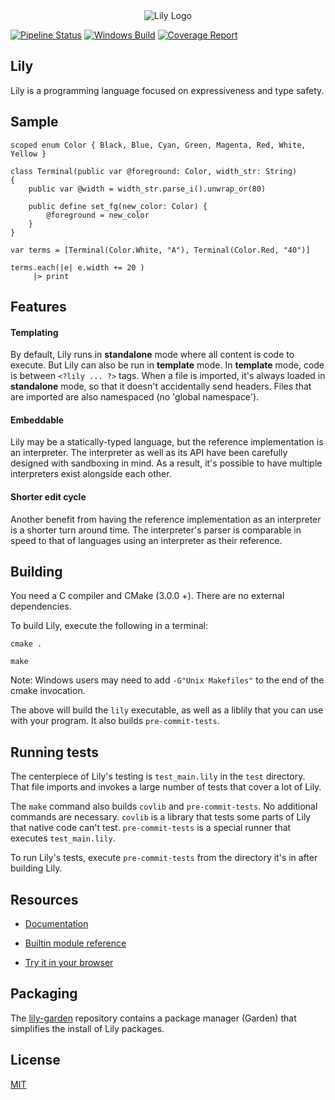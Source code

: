 <div align="center">
  <picture>
    <img alt="Lily Logo" src="https://lily-lang.org/assets/lily-logo.svg">
  </picture>
</div>

[![Pipeline Status](https://gitlab.com/FascinatedBox/lily/badges/main/pipeline.svg)](https://gitlab.com/FascinatedBox/lily/-/commits/main) [![Windows Build](https://ci.appveyor.com/api/projects/status/gitlab/FascinatedBox/lily?svg=true)](https://ci.appveyor.com/project/FascinatedBox/lily) [![Coverage Report](https://gitlab.com/FascinatedBox/lily/badges/main/coverage.svg)](https://FascinatedBox.gitlab.io/lily/src/index.html)

## Lily

Lily is a programming language focused on expressiveness and type safety.

## Sample

```
scoped enum Color { Black, Blue, Cyan, Green, Magenta, Red, White, Yellow }

class Terminal(public var @foreground: Color, width_str: String)
{
    public var @width = width_str.parse_i().unwrap_or(80)

    public define set_fg(new_color: Color) {
        @foreground = new_color
    }
}

var terms = [Terminal(Color.White, "A"), Terminal(Color.Red, "40")]

terms.each(|e| e.width += 20 )
     |> print
```

## Features

#### Templating

By default, Lily runs in **standalone** mode where all content is code to
execute. But Lily can also be run in **template** mode. In **template** mode,
code is between `<?lily ... ?>` tags. When a file is imported, it's always
loaded in **standalone** mode, so that it doesn't accidentally send headers.
Files that are imported are also namespaced (no 'global namespace').

#### Embeddable

Lily may be a statically-typed language, but the reference implementation is an
interpreter. The interpreter as well as its API have been carefully designed
with sandboxing in mind. As a result, it's possible to have multiple
interpreters exist alongside each other.

#### Shorter edit cycle

Another benefit from having the reference implementation as an interpreter is a
shorter turn around time. The interpreter's parser is comparable in speed to
that of languages using an interpreter as their reference.

## Building

You need a C compiler and CMake (3.0.0 +). There are no external dependencies.

To build Lily, execute the following in a terminal:

```
cmake .

make
```

Note: Windows users may need to add `-G"Unix Makefiles"` to the end of the cmake
invocation.

The above will build the `lily` executable, as well as a liblily that you can
use with your program. It also builds `pre-commit-tests`.

## Running tests

The centerpiece of Lily's testing is `test_main.lily` in the `test` directory.
That file imports and invokes a large number of tests that cover a lot of Lily.

The `make` command also builds `covlib` and `pre-commit-tests`. No additional
commands are necessary. `covlib` is a library that tests some parts of Lily that
native code can't test. `pre-commit-tests` is a special runner that executes
`test_main.lily`.

To run Lily's tests, execute `pre-commit-tests` from the directory it's in after
building Lily.

## Resources

* [Documentation](http://lily-lang.org)

* [Builtin module reference](http://lily-lang.org/core/module.core.html)

* [Try it in your browser](http://lily-lang.org/intro-sandbox.html)

## Packaging

The [lily-garden](https://gitlab.com/FascinatedBox/lily-garden) repository
contains a package manager (Garden) that simplifies the install of Lily
packages.

## License

[MIT](https://gitlab.com/FascinatedBox/lily/blob/main/license.txt)
